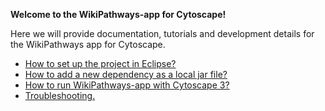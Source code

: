 **Welcome to the WikiPathways-app for Cytoscape!**

Here we will provide documentation, tutorials and development details for the WikiPathways app for Cytoscape.

* [How to set up the project in Eclipse?](wiki/Eclipse-setup)
* [How to add a new dependency as a local jar file?](wiki/Add-local-dependency)
* [How to run WikiPathways-app with Cytoscape 3?](wiki/Run-WikiPathways-app)
* [Troubleshooting.](wiki/Troubleshooting)

